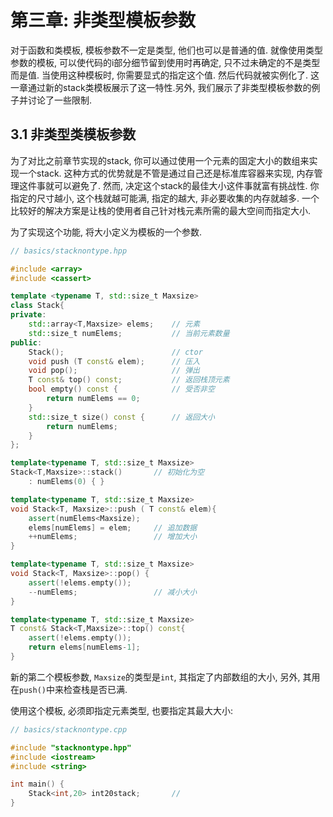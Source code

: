 # 第三章: 非类型模板参数

对于函数和类模板, 模板参数不一定是类型, 他们也可以是普通的值. 就像使用类型参数的模板, 可以使代码的i部分细节留到使用时再确定, 只不过未确定的不是类型而是值. 当使用这种模板时, 你需要显式的指定这个值. 然后代码就被实例化了. 这一章通过新的stack类模板展示了这一特性.另外, 我们展示了非类型模板参数的例子并讨论了一些限制. 



## 3.1 非类型类模板参数

为了对比之前章节实现的stack, 你可以通过使用一个元素的固定大小的数组来实现一个stack. 这种方式的优势就是不管是通过自己还是标准库容器来实现, 内存管理这件事就可以避免了. 然而, 决定这个stack的最佳大小这件事就富有挑战性. 你指定的尺寸越小, 这个栈就越可能满, 指定的越大, 非必要收集的内存就越多. 一个比较好的解决方案是让栈的使用者自己针对栈元素所需的最大空间而指定大小.

为了实现这个功能, 将大小定义为模板的一个参数.

```cpp
// basics/stacknontype.hpp

#include <array>
#include <cassert>

template <typename T, std::size_t Maxsize>
class Stack{
private:
    std::array<T,Maxsize> elems;	// 元素
    std::size_t numElems;			// 当前元素数量
public:
    Stack();						// ctor
    void push (T const& elem);		// 压入
    void pop();						// 弹出
    T const& top() const;			// 返回栈顶元素
    bool empty() const {			// 受否非空
        return numElems == 0;
    }
    std::size_t size() const {		// 返回大小
        return numElems;
    }
};

template<typename T, std::size_t Maxsize>
Stack<T,Maxsize>::stack()		// 初始化为空 
    : numElems(0) { }

template<typename T, std::size_t Maxsize>
void Stack<T, Maxsize>::push ( T const& elem){
    assert(numElems<Maxsize);
    elems[numElems] = elem;		// 追加数据
    ++numElems;					// 增加大小
}

template<typename T, std::size_t Maxsize>
void Stack<T, Maxsize>::pop() {
    assert(!elems.empty());
    --numElems;					// 减小大小
}

template<typename T, std::size_t Maxsize>
T const& Stack<T,Maxsize>::top() const{
    assert(!elems.empty());
    return elems[numElems-1];
}
```

新的第二个模板参数, `Maxsize`的类型是`int`, 其指定了内部数组的大小, 另外, 其用在`push()`中来检查栈是否已满. 

使用这个模板, 必须即指定元素类型, 也要指定其最大大小:

```cpp
// basics/stacknontype.cpp

#include "stacknontype.hpp"
#include <iostream>
#include <string>

int main() {
    Stack<int,20> int20stack;		//
}
```





